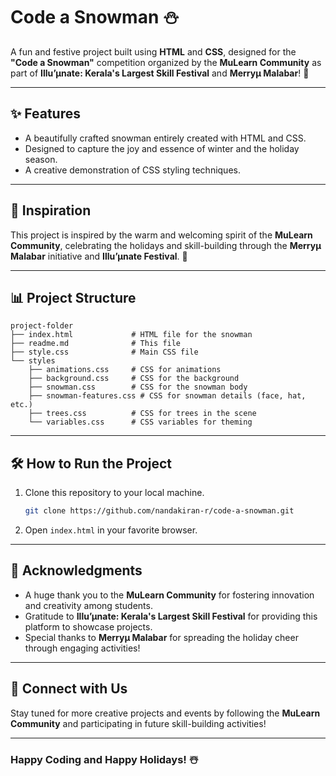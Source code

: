 # Code a Snowman ⛄️

A fun and festive project built using **HTML** and **CSS**, designed for the **"Code a Snowman"** competition organized by the **MuLearn Community** as part of **Illu’µnate: Kerala's Largest Skill Festival** and **Merryμ Malabar**! 🎉

---

## ✨ Features
- A beautifully crafted snowman entirely created with HTML and CSS.
- Designed to capture the joy and essence of winter and the holiday season.
- A creative demonstration of CSS styling techniques.

---

## 🎨 Inspiration
This project is inspired by the warm and welcoming spirit of the **MuLearn Community**, celebrating the holidays and skill-building through the **Merryμ Malabar** initiative and **Illu’µnate Festival**. 🌈

---

## 📊 Project Structure
```
project-folder
├── index.html             # HTML file for the snowman
├── readme.md              # This file
├── style.css              # Main CSS file
└── styles
    ├── animations.css     # CSS for animations
    ├── background.css     # CSS for the background
    ├── snowman.css        # CSS for the snowman body
    ├── snowman-features.css # CSS for snowman details (face, hat, etc.)
    ├── trees.css          # CSS for trees in the scene
    └── variables.css      # CSS variables for theming
```

---

## 🛠️ How to Run the Project
1. Clone this repository to your local machine.
   ```bash
   git clone https://github.com/nandakiran-r/code-a-snowman.git
   ```
2. Open `index.html` in your favorite browser.

---

## 🎁 Acknowledgments
- A huge thank you to the **MuLearn Community** for fostering innovation and creativity among students.
- Gratitude to **Illu’µnate: Kerala's Largest Skill Festival** for providing this platform to showcase projects.
- Special thanks to **Merryμ Malabar** for spreading the holiday cheer through engaging activities!

---

## 🚀 Connect with Us
Stay tuned for more creative projects and events by following the **MuLearn Community** and participating in future skill-building activities!

---

### Happy Coding and Happy Holidays! ☃️
